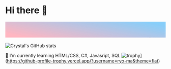# Hi there 👋

<img src="background.jpg" height="50" width="2000">

![Crystal's GitHub stats](https://github-readme-stats.vercel.app/api?username=CrystalL9619&show_icons=true&theme=buefy)


<!--
**CrystalL9619/CrystalL9619** is a ✨ _special_ ✨ repository because its `README.md` (this file) appears on your GitHub profile
-->
🌱 I’m currently learning HTML/CSS, C#, Javasript, SQL
![trophy](https://github-profile-trophy.vercel.app/CrystalL9619=ryo-ma)](https://github-profile-trophy.vercel.app/?username=ryo-ma&theme=flat)


